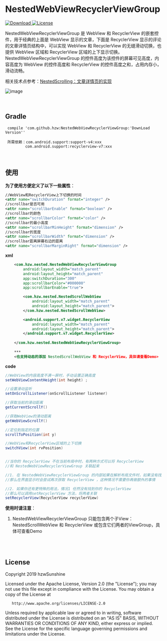 # NestedWebViewRecyclerViewGroup

[ ![Download](https://api.bintray.com/packages/hzwsunshine/maven/NestedWebViewRecyclerViewGroup/images/download.svg) ](https://bintray.com/hzwsunshine/maven/NestedWebViewRecyclerViewGroup/_latestVersion)
[![License](https://img.shields.io/badge/License-Apache%202.0-blue.svg)](https://opensource.org/licenses/Apache-2.0)

NestedWebViewRecyclerViewGroup 是 WebView 和 RecyclerView 的嵌套控件，用于经典的上面是 WebView 显示的文章，下面是 RecyclerView 显示的评论的文章详情页结构中，可以实现 WebView 和 RecyclerView 的无缝滑动切换，也提供 WebView 区域和 RecyclerView 区域的上下显示切换。</br>
NestedWebViewRecyclerViewGroup 的控件高度为该控件的屏幕可见高度，内容高度为 WebView 的控件高度和 RecyclerView 的控件高度之和，占用内存小，滑动流畅。

相关技术点参考：[NestedScrolling：文章详情页的实现](https://blog.csdn.net/hzwailll/article/details/89854692)

![image](https://github.com/HzwSunshine/NestedWebViewRecyclerViewGroup/blob/master/app/example/example.gif)

</br>

##  Gradle

     compile 'com.github.hzw:NestedWebViewRecyclerViewGroup:'DownLoad Version''

     所需依赖：com.android.support:support-v4:xxx
             com.android.support:recyclerview-v7:xxx

</br>

## 使用

**为了使用方便定义了以下一些属性**：
```xml
//WebView和RecyclerView上下切换的时间
<attr name="switchDuration" format="integer" /> 
//scrollbar是否可用
<attr name="scrollbarEnable" format="boolean" /> 
//scrollbar的颜色
<attr name="scrollbarColor" format="color" /> 
//scrollbar的最小高度
<attr name="scrollbarMinHeight" format="dimension" /> 
//scrollbar的宽度
<attr name="scrollbarWidth" format="dimension" /> 
//scrollbar距离屏幕右边的距离
<attr name="scrollbarMarginRight" format="dimension" /> 
```


**xml**
    
```xml
    <com.hzw.nested.NestedWebViewRecyclerViewGroup
        android:layout_width="match_parent"
        android:layout_height="match_parent"
        app:switchDuration="300"
        app:scrollbarColor="#000000"
        app:scrollbarEnable="true">

        <com.hzw.nested.NestedScrollWebView
            android:layout_width="match_parent"
            android:layout_height="match_parent">
        </com.hzw.nested.NestedScrollWebView>

        <android.support.v7.widget.RecyclerView
            android:layout_width="match_parent"
            android:layout_height="match_parent">
        </android.support.v7.widget.RecyclerView>
        
    </com.hzw.nested.NestedWebViewRecyclerViewGroup>
    
    ***
    <也支持动态的添加 NestedScrollWebView 和 RecyclerView，具体请查看Demo>
```


**code**

```java
//WebView的内容高度不满一屏时，手动设置正确高度
setWebViewContentHeight(int height) ; 

//设置滑动监听
setOnScrollListener(onScrollListener listener)

//获取当前的滑动距离
getCurrentScrollY()

//获取WebView的滑动距离
getWebViewScrollY()

//定位到指定的位置
scrollToPosition(int y)

//WebView和RecyclerView区域的上下切换
switchView(int rvPosition)


//当你的 RecyclerView 不在当前布局中时，有两种方式可以将 RecyclerView
//和 NestedWebViewRecyclerViewGroup 关联起来

//1. 在 NestedWebViewRecyclerViewGroup 的内部如果在解析布局文件时，如果没有找到 RecyclerView ，
//那么在界面显示时会尝试再次获取 RecyclerView ，这种情况不需要你再做额外的事情

//2. 如果你还有更特殊的用法，情况1 任然没有找到你的 RecyclerView
//那么可以调用setRecyclerView 方法，将两者关联
setRecyclerView(RecyclerView recyclerView)
```



**使用时请注意**：
1. NestedWebViewRecyclerViewGroup 只能包含两个子View： NestedScrollWebView 
和 RecyclerView 或包含它们两者的ViewGroup，具体可查看Demo


</br></br>

License
-------

   Copyright 2019 hzwSunshine

   Licensed under the Apache License, Version 2.0 (the "License");
   you may not use this file except in compliance with the License.
   You may obtain a copy of the License at

       http://www.apache.org/licenses/LICENSE-2.0

   Unless required by applicable law or agreed to in writing, software
   distributed under the License is distributed on an "AS IS" BASIS,
   WITHOUT WARRANTIES OR CONDITIONS OF ANY KIND, either express or implied.
   See the License for the specific language governing permissions and
   limitations under the License.

